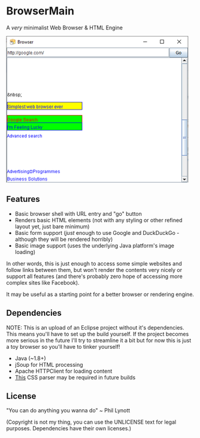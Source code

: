 # BrowserMain
A *very* minimalist Web Browser &amp; HTML Engine

![Screenshot](/screenshot-0.0.1.png)

## Features

* Basic browser shell with URL entry and "go" button
* Renders basic HTML elements (not with any styling or other refined layout yet, just bare minimum)
* Basic form support (*just* enough to use Google and DuckDuckGo - although they will be rendered horribly)
* Basic image support (uses the underlying Java platform's image loading)

In other words, this is just enough to access some simple websites and follow links between them, but won't render the contents very nicely or support all features (and there's probably zero hope of accessing more complex sites like Facebook).

It may be useful as a starting point for a better browser or rendering engine.

## Dependencies

NOTE: This is an upload of an Eclipse project without it's dependencies. This means you'll have to set up the build yourself.
If the project becomes more serious in the future I'll try to streamline it a bit but for now this is just a toy browser so you'll have to tinker yourself!

 * Java (~1.8+)
 * jSoup for HTML processing
 * Apache HTTPClient for loading content
 * [This](https://github.com/phil-brown/jCSS-Parser) CSS parser may be required in future builds

## License

"You can do anything you wanna do" ~ Phil Lynott

(Copyright is not my thing, you can use the UNLICENSE text for legal purposes. Dependencies have their own licenses.)
